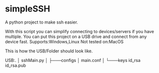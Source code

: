 # simpleSSH
A python project to make ssh easier.


With this script you can simplify connecting to devices/servers if you have multiple.
You can put this project on a USB drive and connect from any device fast.
Supports:Windows,Linux
Not tested on:MacOS

This is how the USB/Folder should look like.

  USB:.
  │   sshMain.py
  │
  ├───configs
  │       main.conf
  │
  └───keys
          id_rsa
          id_rsa.pub
